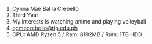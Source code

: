 1. Cynna Mae Balila Crebello
2. Third Year
3. My interests is watching anime and playing volleyball
4. qcmbcrebello@tip.edu.ph
5. CPU: AMD Ryzen 5 / Ram: 8192MB / Rum: 1TB HDD

